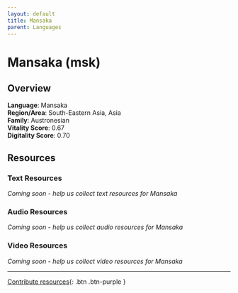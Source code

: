 ```yaml
---
layout: default
title: Mansaka
parent: Languages
---
```


# Mansaka (msk)

## Overview

**Language**: Mansaka  
**Region/Area**: South-Eastern Asia, Asia  
**Family**: Austronesian  
**Vitality Score**: 0.67  
**Digitality Score**: 0.70  

## Resources

### Text Resources
*Coming soon - help us collect text resources for Mansaka*

### Audio Resources
*Coming soon - help us collect audio resources for Mansaka*

### Video Resources
*Coming soon - help us collect video resources for Mansaka*

---

[Contribute resources](https://fairtrain.github.io/){: .btn .btn-purple }
